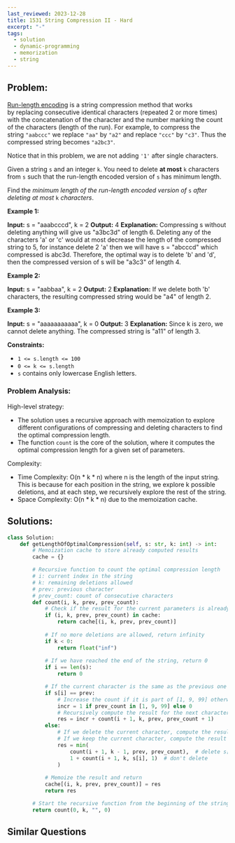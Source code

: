 ```yaml
---
last_reviewed: 2023-12-28
title: 1531 String Compression II - Hard
excerpt: "-"
tags:
  - solution
  - dynamic-programming
  - memorization
  - string
---
```

## Problem:
[Run-length encoding](http://en.wikipedia.org/wiki/Run-length_encoding) is a string compression method that works by replacing consecutive identical characters (repeated 2 or more times) with the concatenation of the character and the number marking the count of the characters (length of the run). For example, to compress the string `"aabccc"` we replace `"aa"` by `"a2"` and replace `"ccc"` by `"c3"`. Thus the compressed string becomes `"a2bc3"`.

Notice that in this problem, we are not adding `'1'` after single characters.

Given a string `s` and an integer `k`. You need to delete **at most** `k` characters from `s` such that the run-length encoded version of `s` has minimum length.

Find the _minimum length of the run-length encoded version of_ `s` _after deleting at most_ `k` _characters_.

**Example 1:**

**Input:** s = "aaabcccd", k = 2
**Output:** 4
**Explanation:** Compressing s without deleting anything will give us "a3bc3d" of length 6. Deleting any of the characters 'a' or 'c' would at most decrease the length of the compressed string to 5, for instance delete 2 'a' then we will have s = "abcccd" which compressed is abc3d. Therefore, the optimal way is to delete 'b' and 'd', then the compressed version of s will be "a3c3" of length 4.

**Example 2:**

**Input:** s = "aabbaa", k = 2
**Output:** 2
**Explanation:** If we delete both 'b' characters, the resulting compressed string would be "a4" of length 2.

**Example 3:**

**Input:** s = "aaaaaaaaaaa", k = 0
**Output:** 3
**Explanation:** Since k is zero, we cannot delete anything. The compressed string is "a11" of length 3.

**Constraints:**

- `1 <= s.length <= 100`
- `0 <= k <= s.length`
- `s` contains only lowercase English letters.
### Problem Analysis:
High-level strategy:

- The solution uses a recursive approach with memoization to explore different configurations of compressing and deleting characters to find the optimal compression length.
- The function `count` is the core of the solution, where it computes the optimal compression length for a given set of parameters.

Complexity:

- Time Complexity: O(n * k * n) where n is the length of the input string. This is because for each position in the string, we explore k possible deletions, and at each step, we recursively explore the rest of the string.
- Space Complexity: O(n * k * n) due to the memoization cache.

## Solutions:

```python
class Solution:
    def getLengthOfOptimalCompression(self, s: str, k: int) -> int:
        # Memoization cache to store already computed results
        cache = {}

        # Recursive function to count the optimal compression length
        # i: current index in the string
        # k: remaining deletions allowed
        # prev: previous character
        # prev_count: count of consecutive characters
        def count(i, k, prev, prev_count):
            # Check if the result for the current parameters is already computed
            if (i, k, prev, prev_count) in cache:
                return cache[(i, k, prev, prev_count)]
            
            # If no more deletions are allowed, return infinity
            if k < 0:
                return float("inf")
            
            # If we have reached the end of the string, return 0
            if i == len(s):
                return 0

            # If the current character is the same as the previous one
            if s[i] == prev:
                # Increase the count if it is part of [1, 9, 99] otherwise, keep it the same
                incr = 1 if prev_count in [1, 9, 99] else 0
                # Recursively compute the result for the next character
                res = incr + count(i + 1, k, prev, prev_count + 1)
            else:
                # If we delete the current character, compute the result for the next character with k-1 deletions
                # If we keep the current character, compute the result for the next character with the count reset to 1
                res = min(
                    count(i + 1, k - 1, prev, prev_count),  # delete s[i]
                    1 + count(i + 1, k, s[i], 1)  # don't delete
                )
            
            # Memoize the result and return
            cache[(i, k, prev, prev_count)] = res
            return res

        # Start the recursive function from the beginning of the string with initial parameters
        return count(0, k, "", 0)
```

## Similar Questions